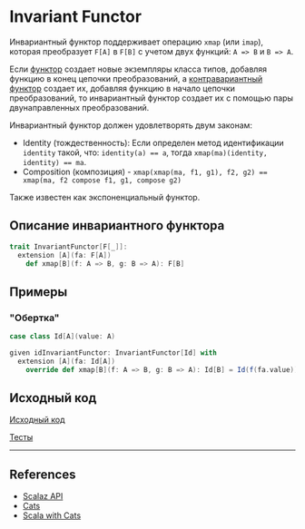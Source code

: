 # Invariant Functor

Инвариантный функтор поддерживает операцию `xmap` (или `imap`), 
которая преобразует `F[A]` в `F[B]` с учетом двух функций: `A => B` и `B => A`. 

Если [функтор](functor) создает новые экземпляры класса типов, добавляя функцию в конец цепочки преобразований, 
а [контравариантный функтор](contravariant-functor) создает их, добавляя функцию в начало цепочки преобразований, 
то инвариантный функтор создает их с помощью пары двунаправленных преобразований.

Инвариантный функтор должен удовлетворять двум законам: 
- Identity (тождественность): Если определен метод идентификации `identity` такой, что: `identity(a) == a`,
  тогда `xmap(ma)(identity, identity) == ma`.
- Composition (композиция) - `xmap(xmap(ma, f1, g1), f2, g2) == xmap(ma, f2 compose f1, g1, compose g2)`

Также известен как экспоненциальный функтор.


## Описание инвариантного функтора

```scala
trait InvariantFunctor[F[_]]:
  extension [A](fa: F[A]) 
    def xmap[B](f: A => B, g: B => A): F[B]
```

## Примеры

### "Обертка"

```scala
case class Id[A](value: A)

given idInvariantFunctor: InvariantFunctor[Id] with
  extension [A](fa: Id[A]) 
    override def xmap[B](f: A => B, g: B => A): Id[B] = Id(f(fa.value))
```

## Исходный код

[Исходный код](https://gitflic.ru/project/artemkorsakov/scalabook/blob?file=examples%2Fsrc%2Fmain%2Fscala%2Ftypeclass%2Fmonad%2FInvariantFunctor.scala&plain=1)

[Тесты](https://gitflic.ru/project/artemkorsakov/scalabook/blob?file=examples%2Fsrc%2Ftest%2Fscala%2Ftypeclass%2Fmonad%2FInvariantFunctorSuite.scala)


---

## References

- [Scalaz API](https://javadoc.io/static/org.scalaz/scalaz-core_3/7.3.6/scalaz/InvariantFunctor.html)
- [Cats](https://typelevel.org/cats/typeclasses/invariant.html)
- [Scala with Cats](https://www.scalawithcats.com/dist/scala-with-cats.html#sec:functors:invariant)
